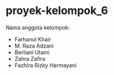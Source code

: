 # proyek-kelompok_6

Nama anggota kelompok: 
- Farhanul Khair
- M. Raza Adzani
- Berliani Utami
- Zahra Zafira
- Fazhira Rizky Harmayani
